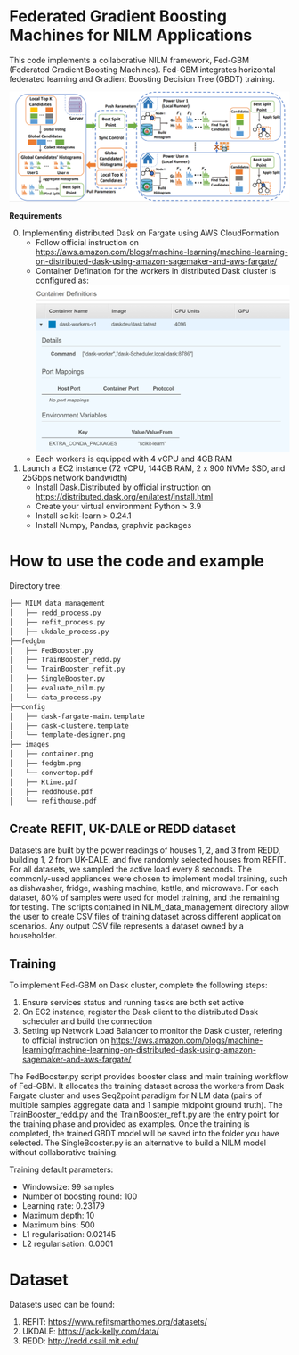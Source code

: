 # Federated Gradient Boosting Machines for NILM Applications
This code implements  a collaborative NILM framework, Fed-GBM (Federated Gradient Boosting Machines).  Fed-GBM integrates horizontal federated learning and Gradient Boosting Decision Tree (GBDT) training.

![](image/fedgbm.PNG)

**Requirements**

0. Implementing distributed Dask on Fargate using AWS CloudFormation
    * Follow official instruction on https://aws.amazon.com/blogs/machine-learning/machine-learning-on-distributed-dask-using-amazon-sagemaker-and-aws-fargate/
    * Container Defination for the workers in distributed Dask cluster is configured as:
	![](image/container.PNG)
	* Each workers is equipped with 4 vCPU and 4GB RAM
2. Launch a EC2 instance (72 vCPU, 144GB RAM, 2 x 900 NVMe SSD, and 25Gbps network bandwidth)
    * Install Dask.Distributed by official instruction on https://distributed.dask.org/en/latest/install.html
    * Create your virtual environment Python > 3.9
	* Install scikit-learn > 0.24.1
	* Install Numpy, Pandas, graphviz packages



# How to use the code and example

Directory tree:

``` bash
├── NILM_data_management
│   ├── redd_process.py
│   ├── refit_process.py
│   ├── ukdale_process.py
├──fedgbm
│   ├── FedBooster.py
│   ├── TrainBooster_redd.py
│   └── TrainBooster_refit.py
│   ├── SingleBooster.py
│   ├── evaluate_nilm.py
│   └── data_process.py
├──config
│   ├── dask-fargate-main.template
│   ├── dask-clustere.template
│   └── template-designer.png
├── images
│   ├── container.png
│   ├── fedgbm.png
│   └── convertop.pdf
│   ├── Ktime.pdf
│   ├── reddhouse.pdf
│   └── refithouse.pdf
```
## **Create REFIT, UK-DALE or REDD dataset**
Datasets are built by the power readings of houses 1, 2, and 3 from REDD, building 1, 2 from UK-DALE, and five randomly selected houses from REFIT. For all datasets, we sampled the active load every 8 seconds. The commonly-used appliances were chosen to implement model training, such as dishwasher, fridge, washing machine, kettle, and microwave. For each dataset, 80% of samples were used for model training, and the remaining for testing. The scripts contained in NILM_data_management directory allow the user to create CSV files of training dataset across different application scenarios. Any output CSV file represents a dataset owned by a householder.

## **Training**
To implement Fed-GBM on Dask cluster, complete the following steps:

1. Ensure services status and running tasks are both set active
2. On EC2 instance, register the Dask client to the distributed Dask scheduler and build the connection
3. Setting up Network Load Balancer to monitor the Dask cluster, refering to official instruction on https://aws.amazon.com/blogs/machine-learning/machine-learning-on-distributed-dask-using-amazon-sagemaker-and-aws-fargate/

The FedBooster.py script provides booster class and main training workflow of Fed-GBM. It allocates the training dataset across the workers from Dask Fargate cluster and uses Seq2point paradigm for NILM data (pairs of multiple samples aggregate data and 1 sample midpoint ground truth).  The TrainBooster_redd.py and the TrainBooster_refit.py are the entry point for the training phase and provided as examples.  Once the training is completed,  the trained GBDT model will be saved into the folder you have selected. The SingleBooster.py is an alternative to build a NILM model without collaborative training.

Training default parameters:

* Windowsize: 99 samples
* Number of boosting round: 100
* Learning rate: 0.23179
* Maximum depth: 10
* Maximum bins: 500
* L1 regularisation: 0.02145
* L2 regularisation: 0.0001

# Dataset
Datasets used can be found:
1. REFIT: https://www.refitsmarthomes.org/datasets/
2. UKDALE: https://jack-kelly.com/data/
3. REDD: http://redd.csail.mit.edu/
